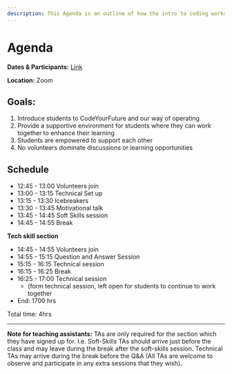 ```yaml
---
description: This Agenda is an outline of how the intro to coding workshop will run
---
```


# Agenda

**Dates & Participants:** [Link](https://docs.google.com/spreadsheets/d/1WNBrCsFkxeWLJEClviVNPsHjGWKiZFbuKGpEDt6wV7I/edit?usp=sharing)

**Location:** Zoom 

## **Goals:** 

1. Introduce students to CodeYourFuture and our way of operating 
2. Provide a supportive environment for students where they can work together to enhance their learning
3. Students are empowered to support each other
4. No volunteers dominate discussions or learning opportunities 

## **Schedule**

* 12:45 - 13:00 Volunteers join
* 13:00 - 13:15 Technical Set up
* 13:15 - 13:30 Icebreakers
* 13:30 - 13:45 Motivational talk
* 13:45 - 14:45 Soft Skills session
* 14:45 - 14:55 Break 

**Tech skill section**

* 14:45 - 14:55 Volunteers join
* 14:55 - 15:15 Question and Answer Session
* 15:15 - 16:15 Technical session
* 16:15 - 16:25 Break
* 16:25 - 17:00 Technical session 
  * \(form technical session, left open for students to continue to work together
* End: 1700 hrs

Total time: 4hrs  
****

**Note for teaching assistants:** TAs are only required for the section which they have signed up for. I.e. Soft-Skills TAs should arrive just before the class and may leave during the break after the soft-skills session. Technical TAs may arrive during the break before the Q&A \(All TAs are welcome to observe and participate in any extra sessions that they wish\)**.**  


